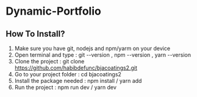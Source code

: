 # Dynamic-Portfolio

## How To Install?

1. Make sure you have git, nodejs and npm/yarm on your device
2. Open terminal and type : git --version , npm --version , yarn --version
3. Clone the project : git clone https://github.com/habibdefunc/bjacoatings2.git
4. Go to your project folder : cd bjacoatings2
5. Install the package needed : npm install / yarn add
6. Run the project : npm run dev / yarn dev
